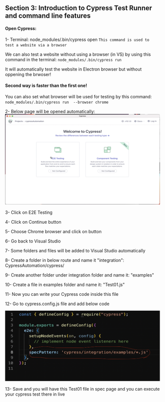 ## Section 3: Introduction to Cypress Test Runner and command line features

#### Open Cypress:
1- Terminal: node_modules/.bin/cypress open `This command is used to test a website via a browser`

We can also test a website without using a browser (in VS) by using this command in the terminal: `node_modules/.bin/cypress run ` 

It will automatically test the website in Electron browser but without oppening the brwoser!

#### Second way is faster than the first one!

You can also set what browser will be used for testing by this command: `node_modules/.bin/cypress run  --browser chrome`

2- Below page will be opened automatically:
![ alt Cypress open first page](Assets/Images/Screenshot%202022-12-13%20at%202.32.22%20PM.png)

3- Click on E2E Testing

4- Click on Continue button

5- Choose Chrome browser and click on button

6- Go back to Visual Studio

7- Some folders and files will be added to Visual Studio automatically

8- Create a folder in below route and name it "integration": CypressAutomation/cypress/

9- Create another folder under integration folder and name it: "examples"

10- Create a file in examples folder and name it: "Test01.js"

11- Now you can write your Cypress code inside this file

12- Go to cypress.config.js file and add below code 

![ alt Cypress open first page](./Assets/Images/Screenshot%202022-12-13%20at%202.57.38%20PM.png)

13- Save and you will have this Test01 file in spec page and you can execute your cypress test there in live